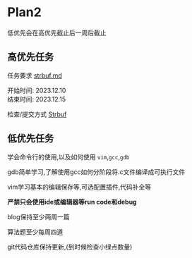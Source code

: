 # Plan2

低优先会在高优先截止后一周后截止

## 高优先任务

任务要求 [strbuf.md](../project/strbuf.md)

<!--  
2021级
开始时间  ：   2022.1.6
截止/检查时间  : 2022.1.15
-->

开始时间: 2023.12.10\
结束时间: 2023.12.15

检查/提交方式  [Strbuf](https://github.com/xiyou-linuxer/Strbuf)

## 低优先任务
  学会命令行的使用,以及如何使用 `vim`,`gcc`,`gdb` 
  
  gdb简单学习,了解使用gcc如何分阶段将.c文件编译成可执行文件
  
  vim学习基本的编辑保存等,可选配置插件,代码补全等
  
  **严禁只会使用ide或编辑器等run code和debug**
  
  blog保持至少两周一篇
  
  算法题至少每周四道
  
  git代码仓库保持更新,(到时候检查小绿点数量)
